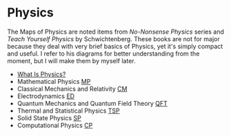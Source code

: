 # Physics

The Maps of Physics are noted items from *No-Nonsense Physics* series and *Teach Yourself Physics* by Schwichtenberg. These books are not for major because they deal with very brief basics of Physics, yet it's simply compact and useful. I refer to his diagrams for better understanding from the moment, but I will make them by myself later.

- [What Is Physics?](./What_Is_Physics.html)
- Mathematical Physics [MP](./MP/MP_content.html)
- Classical Mechanics and Relativity [CM](./CM/CM_content.html)
- Electrodynamics [ED](./ED/ED_content.html)
- Quantum Mechanics and Quantum Field Theory [QFT](./QFT/QFT_content.html)
- Thermal and Statistical Physics [TSP](./TSP/TSP_content.html)
- Solid State Physics [SP](./SP/SP_content.html)
- Computational Physics [CP](./CP/CP_content.html)